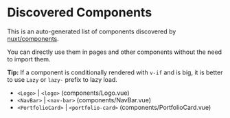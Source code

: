# Discovered Components

This is an auto-generated list of components discovered by [nuxt/components](https://github.com/nuxt/components).

You can directly use them in pages and other components without the need to import them.

**Tip:** If a component is conditionally rendered with `v-if` and is big, it is better to use `Lazy` or `lazy-` prefix to lazy load.

- `<Logo>` | `<logo>` (components/Logo.vue)
- `<NavBar>` | `<nav-bar>` (components/NavBar.vue)
- `<PortfolioCard>` | `<portfolio-card>` (components/PortfolioCard.vue)
